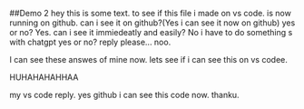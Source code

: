 ##Demo 2
hey this is some text. to see if this file i made on vs code. is now running on github. can i see it on github?(Yes i can see it now on github) yes or no? Yes. can i see it immiedeatly and easily? No i have to do something s with chatgpt yes or no? reply please... noo.

I can see these answes of mine now.
lets see if i can see this on vs codee.

HUHAHAHAHHAA

my vs code reply. yes
github i can see this code now. thanku.
